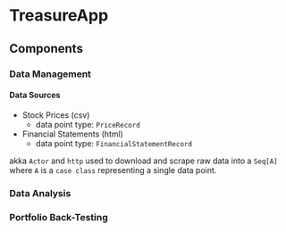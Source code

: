 # TreasureApp

## Components

### Data Management

#### Data Sources

- Stock Prices (csv)
    - data point type: `PriceRecord`
- Financial Statements (html)
    - data point type: `FinancialStatementRecord`

akka `Actor` and `http` used to download and scrape raw data into a `Seq[A]` where `A` is a `case class` representing a single data point.

### Data Analysis

### Portfolio Back-Testing